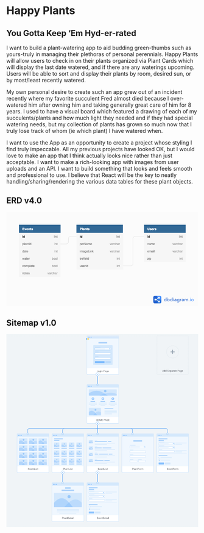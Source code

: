 # Happy Plants

## You Gotta Keep ‘Em Hyd-er-rated 

I want to build a plant-watering app to aid budding green-thumbs such as yours-truly in managing their plethoras of personal perennials. Happy Plants will allow users to check in on their plants organized via Plant Cards which will display the last date watered, and if there are any waterings upcoming. Users will be able to sort and display their plants by room, desired sun, or by most/least recently watered.

My own personal desire to create such an app grew out of an incident recently where my favorite succulent Fred almost died because I over-watered him after owning him and taking generally great care of him for 8 years. I used to have a visual board which featured a drawing of each of my succulents/plants and how much light they needed and if they had special watering needs, but my collection of plants has grown so much now that I truly lose track of whom (ie which plant) I have watered when.

I want to use the App as an opportunity to create a project whose styling I find truly impeccable. All my previous projects have looked OK, but I would love to make an app that I think actually looks nice rather than just acceptable. I want to make a rich-looking app with images from user uploads and an API. I want to build something that looks and feels smooth and professional to use. I believe that React will be the key to neatly handling/sharing/rendering the various data tables for these plant objects.

## ERD v4.0
![](./HappyPlantsERDV4.png)

## Sitemap v1.0
![](./HappyPlantsSitemap.png)
